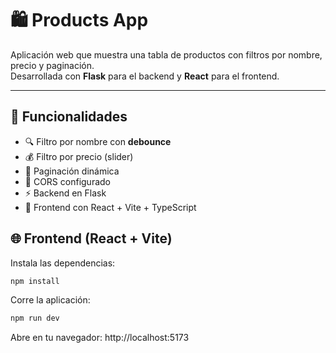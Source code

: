 # 🛍️ Products App

Aplicación web que muestra una tabla de productos con filtros por nombre, precio y paginación.  
Desarrollada con **Flask** para el backend y **React** para el frontend.

---

## 🧩 Funcionalidades

- 🔍 Filtro por nombre con **debounce**
- 💰 Filtro por precio (slider)
- 📄 Paginación dinámica
- 🎯 CORS configurado
- ⚡ Backend en Flask
- 🎨 Frontend con React + Vite + TypeScript

## 🌐 Frontend (React + Vite)

Instala las dependencias:
```bash
npm install
```

Corre la aplicación:
```bash
npm run dev
```

Abre en tu navegador: http://localhost:5173


